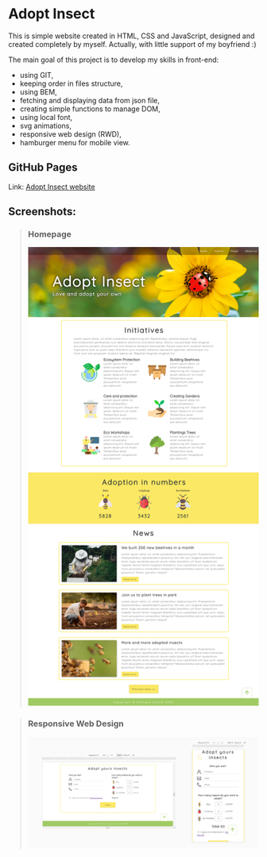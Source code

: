# Adopt Insect

This is simple website created in HTML, CSS and JavaScript, designed and created completely by myself. Actually, with little support of my boyfriend :)

The main goal of this project is to develop my skills in front-end:
- using GIT,
- keeping order in files structure,
- using BEM,
- fetching and displaying data from json file,
- creating simple functions to manage DOM,
- using local font,
- svg animations, 
- responsive web design (RWD),
- hamburger menu for mobile view.

## GitHub Pages

Link: [Adopt Insect website](http://stosikmartyna.github.io/adopt_insect/)

## Screenshots:

> ### Homepage
> ![screenshots](/readme_img/home.png?raw=true "Screenshot")

> ### Responsive Web Design
> ![screenshots](/readme_img/rwd.png?raw=true "Screenshot")